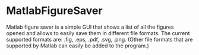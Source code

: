 # MatlabFigureSaver

Matlab figure saver is a simple GUI that shows a list of all the figures opened and allows to easily save them in different file formats. The current supported formats are: .fig, .eps, .pdf, .svg, .png. (Other file formats that are supported by Matlab can easily be added to the program.)
